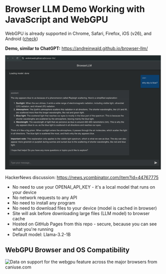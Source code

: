 # Browser LLM Demo Working with JavaScript and WebGPU

WebGPU is already supported in Chrome, Safari, Firefox, iOS (v26), and Android ([check](https://webgpureport.org))

**Demo, similar to ChatGPT:** https://andreinwald.github.io/browser-llm/

![Screenshot](./screenshot.png)

HackerNews discussion: https://news.ycombinator.com/item?id=44767775

- No need to use your OPENAI_API_KEY - it's a local model that runs on your device
- No network requests to any API
- No need to install any program
- No need to download files to your device (model is cached in browser)
- Site will ask before downloading large files (LLM model) to browser cache
- Hosted on GitHub Pages from this repo - secure, because you can see what you're running
- Default model: Llama-3.2-1B

## WebGPU Browser and OS Compatibility
<picture>
  <source type="image/webp" srcset="https://caniuse.bitsofco.de/image/webgpu.webp">
  <source type="image/png" srcset="https://caniuse.bitsofco.de/image/webgpu.png">
  <img src="https://caniuse.bitsofco.de/image/webgpu.jpg" alt="Data on support for the webgpu feature across the major browsers from caniuse.com">
</picture>